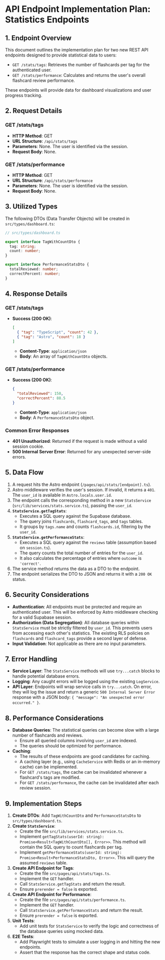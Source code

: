 # API Endpoint Implementation Plan: Statistics Endpoints

## 1. Endpoint Overview

This document outlines the implementation plan for two new REST API endpoints designed to provide statistical data to users:

- `GET /stats/tags`: Retrieves the number of flashcards per tag for the authenticated user.
- `GET /stats/performance`: Calculates and returns the user's overall flashcard review performance.

These endpoints will provide data for dashboard visualizations and user progress tracking.

## 2. Request Details

### GET /stats/tags

- **HTTP Method**: GET
- **URL Structure**: `/api/stats/tags`
- **Parameters**: None. The user is identified via the session.
- **Request Body**: None.

### GET /stats/performance

- **HTTP Method**: GET
- **URL Structure**: `/api/stats/performance`
- **Parameters**: None. The user is identified via the session.
- **Request Body**: None.

## 3. Utilized Types

The following DTOs (Data Transfer Objects) will be created in `src/types/dashboard.ts`:

```typescript
// src/types/dashboard.ts

export interface TagWithCountDto {
  tag: string;
  count: number;
}

export interface PerformanceStatsDto {
  totalReviewed: number;
  correctPercent: number;
}
```

## 4. Response Details

### GET /stats/tags

- **Success (200 OK)**:
  ```json
  [
    { "tag": "TypeScript", "count": 42 },
    { "tag": "Astro", "count": 18 }
  ]
  ```
  - **Content-Type**: `application/json`
  - **Body**: An array of `TagWithCountDto` objects.

### GET /stats/performance

- **Success (200 OK)**:
  ```json
  {
    "totalReviewed": 150,
    "correctPercent": 88.5
  }
  ```
  - **Content-Type**: `application/json`
  - **Body**: A `PerformanceStatsDto` object.

### Common Error Responses

- **401 Unauthorized**: Returned if the request is made without a valid session cookie.
- **500 Internal Server Error**: Returned for any unexpected server-side errors.

## 5. Data Flow

1.  A request hits the Astro endpoint (`/pages/api/stats/[endpoint].ts`).
2.  Astro middleware verifies the user's session. If invalid, it returns a `401`. The `user_id` is available in `Astro.locals.user.id`.
3.  The endpoint calls the corresponding method in a new `StatsService` (`src/lib/services/stats.service.ts`), passing the `user_id`.
4.  **`StatsService.getTagStats`**:
    - Executes a SQL query against the Supabase database.
    - The query joins `flashcards`, `flashcard_tags`, and `tags` tables.
    - It groups by `tags.name` and counts `flashcards.id`, filtering by the `user_id`.
5.  **`StatsService.getPerformanceStats`**:
    - Executes a SQL query against the `reviews` table (assumption based on `session.ts`).
    - The query counts the total number of entries for the `user_id`.
    - It also calculates the percentage of entries where `outcome` is `'correct'`.
6.  The service method returns the data as a DTO to the endpoint.
7.  The endpoint serializes the DTO to JSON and returns it with a `200 OK` status.

## 6. Security Considerations

- **Authentication**: All endpoints must be protected and require an authenticated user. This will be enforced by Astro middleware checking for a valid Supabase session.
- **Authorization (Data Segregation)**: All database queries within `StatsService` must be strictly filtered by `user_id`. This prevents users from accessing each other's statistics. The existing RLS policies on `flashcards` and `flashcard_tags` provide a second layer of defense.
- **Input Validation**: Not applicable as there are no input parameters.

## 7. Error Handling

- **Service Layer**: The `StatsService` methods will use `try...catch` blocks to handle potential database errors.
- **Logging**: Any caught errors will be logged using the existing `LogService`.
- **API Layer**: Endpoints will wrap service calls in `try...catch`. On error, they will log the issue and return a generic `500 Internal Server Error` response with a JSON body: `{ "message": "An unexpected error occurred." }`.

## 8. Performance Considerations

- **Database Queries**: The statistical queries can become slow with a large number of flashcards and reviews.
  - Ensure all queried columns involving `user_id` are indexed.
  - The queries should be optimized for performance.
- **Caching**:
  - The results of these endpoints are good candidates for caching.
  - A caching layer (e.g., using `CacheService` with Redis or an in-memory cache) can be implemented.
  - For `GET /stats/tags`, the cache can be invalidated whenever a flashcard's tags are modified.
  - For `GET /stats/performance`, the cache can be invalidated after each review session.

## 9. Implementation Steps

1.  **Create DTOs**: Add `TagWithCountDto` and `PerformanceStatsDto` to `src/types/dashboard.ts`.
2.  **Create `StatsService`**:
    - Create the file `src/lib/services/stats.service.ts`.
    - Implement `getTagStats(userId: string): Promise<Result<TagWithCountDto[], Error>>`. This method will contain the SQL query to count flashcards per tag.
    - Implement `getPerformanceStats(userId: string): Promise<Result<PerformanceStatsDto, Error>>`. This will query the assumed `reviews` table.
3.  **Create API Endpoint for Tags**:
    - Create the file `src/pages/api/stats/tags.ts`.
    - Implement the `GET` handler.
    - Call `StatsService.getTagStats` and return the result.
    - Ensure `prerender = false` is exported.
4.  **Create API Endpoint for Performance**:
    - Create the file `src/pages/api/stats/performance.ts`.
    - Implement the `GET` handler.
    - Call `StatsService.getPerformanceStats` and return the result.
    - Ensure `prerender = false` is exported.
5.  **Unit Tests**:
    - Add unit tests for `StatsService` to verify the logic and correctness of the database queries using mocked data.
6.  **E2E Tests**:
    - Add Playwright tests to simulate a user logging in and hitting the new endpoints.
    - Assert that the response has the correct shape and status code.
